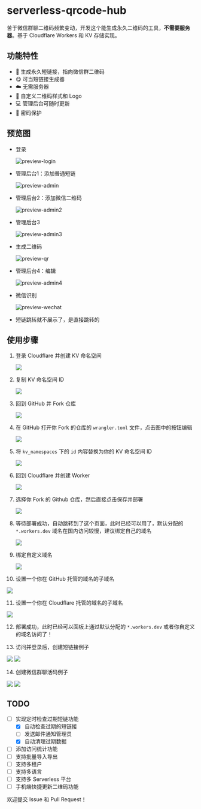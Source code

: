 # serverless-qrcode-hub

苦于微信群聊二维码频繁变动，开发这个能生成永久二维码的工具，**不需要服务器**。基于 Cloudflare Workers 和 KV 存储实现。

## 功能特性

- 🔗 生成永久短链接，指向微信群二维码
- 😋 可当短链接生成器
- ☁️ 无需服务器
- 🎨 自定义二维码样式和 Logo
- 💻 管理后台可随时更新
- 🔐 密码保护

## 预览图

- 登录

  ![preview-login](./images/preview-login.png)

- 管理后台1：添加普通短链

  ![preview-admin](./images/preview-admin.png)

- 管理后台2：添加微信二维码

  ![preview-admin2](./images/preview-admin2.png)

- 管理后台3

  ![preview-admin3](./images/preview-admin3.png)

- 生成二维码

  ![preview-qr](./images/preview-qr.png)

- 管理后台4：编辑

  ![preview-admin4](./images/preview-admin4.png)

- 微信识别

  ![preview-wechat](./images/preview-wechat.jpg)
  
- 短链跳转就不展示了，是直接跳转的

## 使用步骤

1. 登录 Cloudflare 并创建 KV 命名空间

   ![](./images/1.jpg)

2. 复制 KV 命名空间 ID

   ![](./images/2.jpg)

3. 回到 GitHub 并 Fork 仓库

   ![](./images/3.png)

4. 在 GitHub 打开你 Fork 的仓库的 `wrangler.toml` 文件，点击图中的按钮编辑

   ![](./images/4.jpg)

5. 将 `kv_namespaces` 下的 `id` 内容替换为你的 KV 命名空间 ID

   ![](./images/5.jpg)

6. 回到 Cloudflare 并创建 Worker

   ![](./images/6.jpg)

7. 选择你 Fork 的 Github 仓库，然后直接点击保存并部署

   ![](./images/7.jpg)

8. 等待部署成功，自动跳转到了这个页面，此时已经可以用了，默认分配的 `*.workers.dev` 域名在国内访问较慢，建议绑定自己的域名

   ![](./images/8.jpg)

9. 绑定自定义域名

   ![](./images/9.jpg)

10. 设置一个你在 GitHub 托管的域名的子域名 

   ![](./images/10.jpg)

11. 设置一个你在 Cloudflare 托管的域名的子域名 

   ![](./images/11.png)

12. 部署成功，此时已经可以面板上通过默认分配的 `*.workers.dev` 或者你自定义的域名访问了！

13. 访问并登录后，创建短链接例子

   ![](./images/12.png)
   ![](./images/13.png)

14. 创建微信群聊活码例子

   ![](./images/14.png)
   ![](./images/15.png)

## TODO

- [ ] 实现定时检查过期短链功能
  - [x] 自动检查过期的短链接
  - [ ] 发送邮件通知管理员
  - [x] 自动清理过期数据
- [ ] 添加访问统计功能
- [ ] 支持批量导入导出
- [ ] 支持多租户
- [ ] 支持多语言
- [ ] 支持多 Serverless 平台
- [ ] 手机端快捷更新二维码功能

欢迎提交 Issue 和 Pull Request！
